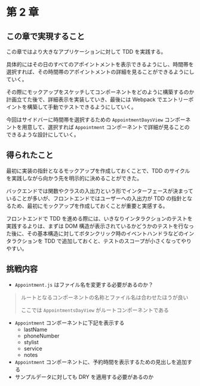 # 第 2 章

## この章で実現すること

この章ではより大きなアプリケーションに対して TDD を実践する。

具体的にはその日のすべてのアポイントメントを表示できるようにし、時間帯を選択すれば、その時間帯のアポイントメントの詳細を見ることができるようにしていく。

その際にモックアップをスケッチしてコンポーネントをどのように構築するのか計画立てた後で、詳細表示を実装していき、最後には Webpack でエントリーポイントを構築して手動でテストできるようにしていく。

今回はサイドバーに時間帯を選択するための `AppointmentDaysView` コンポーネントを用意して、選択すれば `Appointment` コンポーネントで詳細が見ることのできるような設計にしていく。

## 得られたこと

最初に実装の指針となるモックアップを作成しておくことで、TDD のサイクルを実践しながら向かう先を明示的に決めることができた。

バックエンドでは関数やクラスの入出力という形でインターフェースが決まっていることが多いが、フロントエンドではユーザーへの入出力が TDD の指針となるため、最初にモックアップを作成しておくことが重要と実感する。

フロントエンドで TDD を進める際には、いきなりインタラクションのテストを実践するよりは、まずは DOM 構造が表示されているかどうかのテストを行なった後に、その基本構造に対してボタンクリック時のイベントハンドラなどのインタラクションを TDD で追加しておくと、テストのスコープが小さくなってやりやすい。

## 挑戦内容

- `Appointment.js` はファイル名を変更する必要があるのか？

> ルートとなるコンポーネントの名称とファイル名は合わせたほうが良い
>
> ここでは `AppointmentsDayView` がルートコンポーネントである

- `Appointment` コンポーネントに下記を表示する
  - lastName
  - phoneNumber
  - stylist
  - service
  - notes
- `Appointment` コンポーネントに、予約時間を表示するための見出しを追加する
- サンプルデータに対しても DRY を適用する必要があるのか
